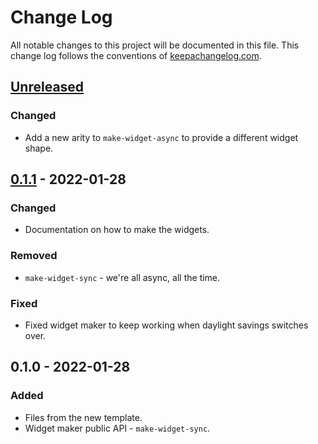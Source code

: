 # Change Log
All notable changes to this project will be documented in this file. This change log follows the conventions of [keepachangelog.com](http://keepachangelog.com/).

## [Unreleased]
### Changed
- Add a new arity to `make-widget-async` to provide a different widget shape.

## [0.1.1] - 2022-01-28
### Changed
- Documentation on how to make the widgets.

### Removed
- `make-widget-sync` - we're all async, all the time.

### Fixed
- Fixed widget maker to keep working when daylight savings switches over.

## 0.1.0 - 2022-01-28
### Added
- Files from the new template.
- Widget maker public API - `make-widget-sync`.

[Unreleased]: https://github.com/your-name/financeiro/compare/0.1.1...HEAD
[0.1.1]: https://github.com/your-name/financeiro/compare/0.1.0...0.1.1
